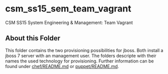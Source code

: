 # csm_ss15_sem_team_vagrant
CSM SS15 System Engineering &amp; Management: Team Vagrant

## About this Folder
This folder contains the two provisioning possibilities for jboss. Both install a jboss 7 server with an management user. The folders descripte with their names the used technology for provisioning.  Further information can be found under [chef/README.md](chef/README.md) or [puppet/README.md](puppet/README.md).
